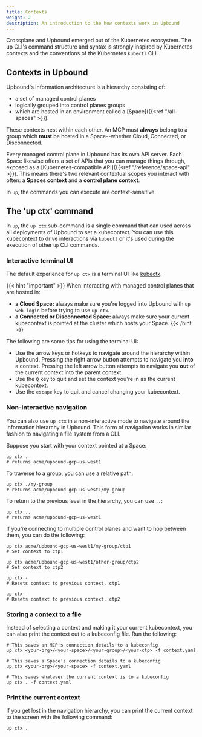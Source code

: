 ```yaml
---
title: Contexts
weight: 2
description: An introduction to the how contexts work in Upbound
---
```


Crossplane and Upbound emerged out of the Kubernetes ecosystem. The up CLI's command structure and syntax is strongly inspired by Kubernetes contexts and the conventions of the Kubernetes `kubectl` CLI. 

## Contexts in Upbound

Upbound's information architecture is a hierarchy consisting of:

<!-- vale off -->
* a set of managed control planes
* logically grouped into control planes groups
* which are hosted in an environment called a [Space]({{<ref "/all-spaces" >}}).

These contexts nest within each other. An MCP must **always** belong to a group which **must** be hosted in a Space--whether Cloud, Connected, or Disconnected.
<!--vale on -->

Every managed control plane in Upbound has its own API server. Each Space likewise offers a set of APIs that you can manage things through, exposed as a [Kubernetes-compatible API]({{<ref "/reference/space-api" >}}). This means there's two relevant contextual scopes you interact with often: a **Spaces context** and a **control plane context**.

In `up`, the commands you can execute are context-sensitive. 

<!-- vale off -->
## The 'up ctx' command
<!--vale on -->

In `up`, the `up ctx` sub-command is a single command that can used across all deployments of Upbound to set a kubecontext. You can use this kubecontext to drive interactions via `kubectl` or it's used during the execution of other `up` CLI commands.

<!-- vale off -->
### Interactive terminal UI

The default experience for `up ctx` is a terminal UI like [kubectx](https://github.com/ahmetb/kubectx/).
<!--vale on -->

{{< hint "important" >}}
When interacting with managed control planes that are hosted in:

* **a Cloud Space:** always make sure you're logged into Upbound with `up web-login` before trying to use `up ctx`.
* **a Connected or Disconnected Space:** always make sure your current kubecontext is pointed at the cluster which hosts your Space.
{{< /hint >}}

The following are some tips for using the terminal UI:

* Use the arrow keys or hotkeys to navigate around the hierarchy within Upbound. Pressing the right arrow button attempts to navigate you **into** a context. Pressing the left arrow button attempts to navigate you **out** of the current context into the parent context.
* Use the `Q` key to quit and set the context you're in as the current kubecontext.
* Use the `escape` key to quit and cancel changing your kubecontext.

### Non-interactive navigation

You can also use `up ctx` in a non-interactive mode to navigate around the information hierarchy in Upbound. This form of navigation works in similar fashion to navigating a file system from a CLI.

Suppose you start with your context pointed at a Space:

```shell
up ctx .
# returns acme/upbound-gcp-us-west1
```

To traverse to a group, you can use a relative path:

```shell
up ctx ./my-group
# returns acme/upbound-gcp-us-west1/my-group
```

To return to the previous level in the hierarchy, you can use `..`:

```shell
up ctx ..
# returns acme/upbound-gcp-us-west1
```

If you're connecting to multiple control planes and want to hop between them, you can do the following:

```shell
up ctx acme/upbound-gcp-us-west1/my-group/ctp1
# Set context to ctp1

up ctx acme/upbound-gcp-us-west1/other-group/ctp2
# Set context to ctp2

up ctx -
# Resets context to previous context, ctp1

up ctx -
# Resets context to previous context, ctp2
```

### Storing a context to a file

Instead of selecting a context and making it your current kubecontext, you can also print the context out to a kubeconfig file. Run the following:

```shell
# This saves an MCP's connection details to a kubeconfig
up ctx <your-org>/<your-space>/<your-group>/<your-ctp> -f context.yaml

# This saves a Space's connection details to a kubeconfig
up ctx <your-org>/<your-space> -f context.yaml

# This saves whatever the current context is to a kubeconfig
up ctx . -f context.yaml
```

### Print the current context

If you get lost in the navigation hierarchy, you can print the current context to the screen with the following command:

```shell
up ctx .
```

